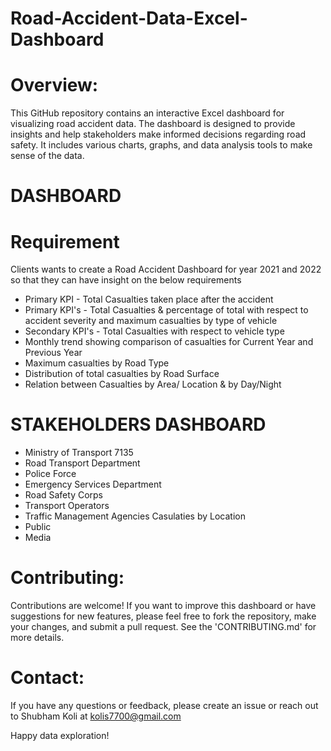 # Road-Accident-Data-Excel-Dashboard
# Overview: 
  This GitHub repository contains an interactive Excel dashboard for visualizing road accident data. The dashboard is designed to provide insights and help stakeholders make informed decisions regarding road safety. It includes various charts, graphs, and data analysis tools to make sense of the data.

# DASHBOARD


# Requirement
Clients wants to create a Road Accident Dashboard for year 2021 and 2022 so that they can have insight on the below requirements
- Primary KPI - Total Casualties taken place after the accident
- Primary KPI's - Total Casualties & percentage of total with respect to accident severity and
maximum casualties by type of vehicle
- Secondary KPI's - Total Casualties with respect to vehicle type
- Monthly trend showing comparison of casualties for Current Year and Previous Year
- Maximum casualties by Road Type
- Distribution of total casualties by Road Surface
- Relation between Casualties by Area/ Location & by Day/Night

# STAKEHOLDERS DASHBOARD
- Ministry of Transport 7135
- Road Transport Department
- Police Force
- Emergency Services Department
- Road Safety Corps
- Transport Operators
- Traffic Management Agencies Casulaties by Location
- Public
- Media

# Contributing:
Contributions are welcome! If you want to improve this dashboard or have suggestions for new features, please feel free to fork the repository, make your changes, and submit a pull request. See the 'CONTRIBUTING.md' for more details.

# Contact:
If you have any questions or feedback, please create an issue or reach out to Shubham Koli at kolis7700@gmail.com 

Happy data exploration!
